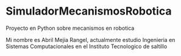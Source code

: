 # SimuladorMecanismosRobotica
Proyecto en Python sobre mecanismos en robotica

Mi nombre es Abril Mejia Rangel, actualmente estudio Ingenieria en Sistemas Computacionales en el Instituto Tecnologico de saltillo
